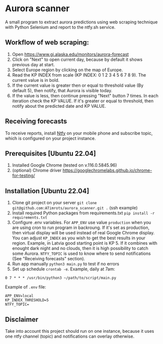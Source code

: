 # Aurora scanner

A small program to extract aurora predictions using web scraping technique with Python Selenium and report to the ntfy.sh service.

## Workflow of web scraping:

1. Open https://www.gi.alaska.edu/monitors/aurora-forecast
1. Click on "Next" to open current day, because by default it shows previous day at start.
1. Select Europe region by clicking on the map of Europe.
1. Read the KP INDEX from scale (KP INDEX: 0 1 2 3 4 5 6 7 8 9). The current value is in bold.
1. If the current value is greater then or equal to threshold value (By default 5), then notify, that Aurora is visible today.
1. If the value is less, then continue pressing "Next" button 7 times. In each iteration check the KP VALUE. If it's greater or equal to threshold, then notify about the predicted date and KP VALUE.

## Receiving forecasts

To receive reports, install [Ntfy](https://ntfy.sh/) on your mobile phone and subscribe topic, which is configured on your project instance.

## Prerequisites [Ubuntu 22.04]
1. Installed Google Chrome (tested on v.116.0.5845.96)
1. (optional) Chrome driver https://googlechromelabs.github.io/chrome-for-testing/

## Installation [Ubuntu 22.04]
1. Clone git project on your server `git clone git@github.com:ATimrots/aurora_scanner.git .` (ssh example)
1. Install required Python packages from requirements.txt `pip install -r requirements.txt`
1. Configure .env variables. For `APP_ENV` use value `production` when you are using cron to run program in backroung. If it's set as production, then virtual display will be used instead of real Google Chrome display. You can adjust `KP_INDEX` as you wish to get the best results in your region. Example, in Latvia good starting point is KP 5. If it combines with enought dark night and no clouds, then it is high possibility to catch some Aurora. `NTFY_TOPIC` is used to know where to send notifications (See "Receiving forecasts" section).
1. Run app manually `python3 main.py` to test if no errors
1. Set up schedule `crontab -e`. Example, daily at 7am:
```
0 7 * * * /usr/bin/python3 ~/path/to/script/main.py
```
Example of `.env` file:
```
APP_ENV=local
KP_INDEX_THRESHOLD=5
NTFY_TOPIC=
```

## Disclaimer
Take into account this project should run on one instance, because it uses one ntfy channel (topic) and notifications can overlay otherwise.
